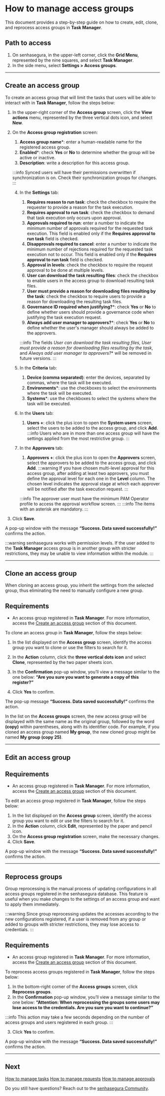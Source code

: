 # How to manage access groups

This document provides a step-by-step guide on how to create, edit, clone, and reprocess access groups in **Task Manager**.

## Path to access
1. On senhasegura, in the upper-left corner, click the **Grid Menu**, represented by the nine squares, and select **Task Manager**.
2. In the side menu, select **Settings > Access groups**.

---
## Create an access group

To create an access group that will limit the tasks that users will be able to interact with in **Task Manager**, follow the steps below:

1. In the upper-right corner of the **Access group** screen, click the **View actions** menu, represented by the three vertical dots icon, and select **New**.
2. On the **Access group registration** screen:
    1. **Access group name***: enter a human-readable name for the registered access group.
    2. **Enabled***: check **Yes** or **No** to determine whether the group will be active or inactive.
    3. **Description**: write a description for this access group.


     :::info
    Synced users will have their permissions overwritten if synchronization is on.   Check their synchronization groups for changes.
    :::
    
  
    4. In the **Settings** tab:
         1. **Requires reason to run task**: check the checkbox to require the requester to provide a reason for the task execution.
        1. **Requires approval to run task**: check the checkbox to demand that task execution only occurs upon approval.
        2. **Approvals required to run**: enter a number to indicate the minimum number of approvals required for the requested task execution. This field is enabled only if the **Requires approval to run task** field is checked.
        3. **Disapprovals required to cancel**: enter a number to indicate the minimum number of rejections required for the requested task execution not to occur. This field is enabled only if the **Requires approval to run task** field is checked.
        4. **Approval in levels**: check the checkbox to require the request approval to be done at multiple levels.
        5. **User can download the task resulting files**: check the checkbox to enable users in the access group to download resulting task files.
        6. **User must provide a reason for downloading files resulting by the task**: check the checkbox to require users to provide a reason for downloading the resulting task files.
        7. **Governance ID required when justifying?***: check **Yes** or **No** to define whether users should provide a governance code when justifying the task execution request.
        8. **Always add user manager to approvers?***: check **Yes** or **No** to define whether the user's manager should always be added to the approvers.

         :::info
        The fields *User can download the task resulting files, User must provide a reason for downloading files resulting by the task*, and *Always add user manager to approvers?**  will be removed in future versions.
        :::


    5. In the **Criteria** tab:
        1. **Device (comma separated)**: enter the devices, separated by commas, where the task will be executed.
        2. **Environments***: use the checkboxes to select the environments where the task will be executed.
        3. **Systems***: use the checkboxes to select the systems where the task will be executed.

    6. In the **Users** tab:
        1. **Users +**: click the plus icon to open the **System users** screen, select the users to be added to the access group, and click **Add**.
         :::info
         Users who are in more than one access group will have the settings applied from the most restrictive group.
         :::



    7. In the **Approvers** tab: 
        1.  **Approvers +**: click the plus icon to open the **Approvers** screen, select the approvers to be added to the access group, and click **Add**.
         :::warning
         If you have chosen multi-level approval for this access group, after adding at least two approvers, you must define the approval level for each one in the **Level**    column. The chosen level indicates the approval stage at which each approver will be notified after the task execution request.
         :::
            
          :::info
         The approver user must have the minimum PAM Operator profile to access the approval workflow screen.
          :::
         :::info
        The items with an asterisk are mandatory.
        :::

       




3.  Click **Save**.
    
  A pop-up window with the message **“Success. Data saved successfully!”** confirms the action.

 :::warning
senhasegura works with permission levels. If the user added to the **Task Manager** access group is in another group with stricter restrictions, they may be unable to view information within the module.
:::

---
## Clone an access group

When cloning an access group, you inherit the settings from the selected group, thus eliminating the need to manually configure a new group.

## Requirements
* An access group registered in **Task Manager**. For more information, access the [Create an access group](/v3-32/docs/task-manager-how-to-manage-access-groups#create-an-access-group) section of this document.


To clone an access group in **Task Manager**, follow the steps below:

1. In the list displayed on the **Access group** screen, identify the access group you want to clone or use the filters to search for it.
2. In the **Action** column, click the **three vertical dots icon** and select **Clone**, represented by the two paper sheets icon.
3. In the **Confirmation** pop-up window, you’ll view a message similar to the one below:
**“Are you sure you want to generate a copy of this register?”**

4. Click **Yes** to confirm.

The pop-up message **“Success. Data saved successfully!”** confirms the action.

In the list on the **Access groups** screen, the new access group will be displayed with the same name as the original group, followed by the word **(copy)** within parentheses, along with its identifier code. For example, if you cloned an access group named **My group**, the new cloned group might be named **My group (copy 25)**.

---
## Edit an access group

## Requirements
* An access group registered in **Task Manager**. For more information, access the [Create an access group](/v3-32/docs/task-manager-how-to-manage-access-groups#create-an-access-group) section of this document.

To edit an access group registered in **Task Manager**, follow the steps below:

1. In the list displayed on the **Access group** screen, identify the access group you want to edit or use the filters to search for it.
2. In the **Action** column, click **Edit**, represented by the paper and pencil icon. 
3. On the **Access group registration** screen, make the necessary changes.
4. Click **Save**.

A pop-up window with the message **“Success. Data saved successfully!”** confirms the action.

---
## Reprocess groups

Group reprocessing is the manual process of updating configurations in all access groups registered in the senhasegura database. This feature is useful when you make changes to the settings of an access group and want to apply them immediately.

 :::warning
Since group reprocessing updates the accesses according to the new configurations registered, if a user is removed from any group or added to groups with stricter restrictions, they may lose access to credentials.
:::

## Requirements
* An access group registered in **Task Manager**. For more information, access the [Create an access group](/v3-32/docs/task-manager-how-to-manage-access-groups#create-an-access-group) section of this document.

To reprocess access groups registered in **Task Manager**, follow the steps below:



1. In the bottom-right corner of the **Access groups** screen, click **Reprocess groups**.
2. In the **Confirmation** pop-up window, you’ll view a message similar to the one below:
**“Attention: When reprocessing the groups some users may lose access to the credentials.
Are you sure you want to continue?”**


 :::info
This action may take a few seconds depending on the number of access groups and users registered in each group.
:::

3. Click **Yes** to confirm.

A pop-up window with the message **“Success. Data saved successfully!”** confirms the action.

---
## Next

[How to manage tasks](/v3-32/docs/task-manager-how-to-manage-tasks)
[How to manage requests](/v3-32/docs/task-manager-how-to-manage-requests)
[How to manage approvals](/v3-32/docs/task-manager-how-to-manage-approvals)

Do you still have questions? Reach out to the [senhasegura Community](https://community.senhasegura.io/).
